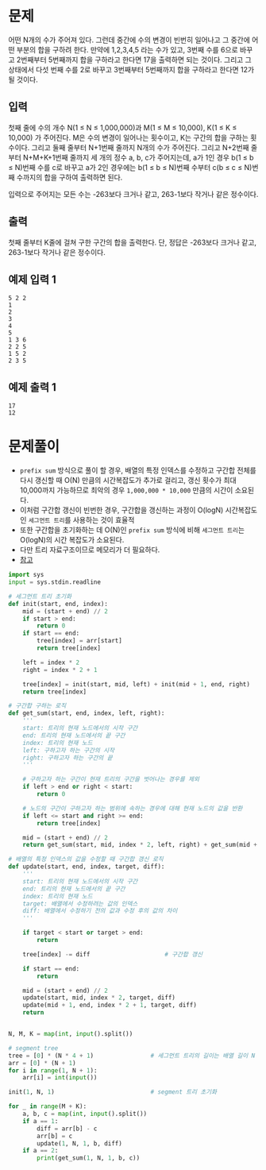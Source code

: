 # 문제

어떤 N개의 수가 주어져 있다. 그런데 중간에 수의 변경이 빈번히 일어나고 그 중간에 어떤 부분의 합을 구하려 한다. 만약에 1,2,3,4,5 라는 수가 있고, 3번째 수를 6으로 바꾸고 2번째부터 5번째까지 합을 구하라고 한다면 17을 출력하면 되는 것이다. 그리고 그 상태에서 다섯 번째 수를 2로 바꾸고 3번째부터 5번째까지 합을 구하라고 한다면 12가 될 것이다.

## 입력

첫째 줄에 수의 개수 N(1 ≤ N ≤ 1,000,000)과 M(1 ≤ M ≤ 10,000), K(1 ≤ K ≤ 10,000) 가 주어진다. M은 수의 변경이 일어나는 횟수이고, K는 구간의 합을 구하는 횟수이다. 그리고 둘째 줄부터 N+1번째 줄까지 N개의 수가 주어진다. 그리고 N+2번째 줄부터 N+M+K+1번째 줄까지 세 개의 정수 a, b, c가 주어지는데, a가 1인 경우 b(1 ≤ b ≤ N)번째 수를 c로 바꾸고 a가 2인 경우에는 b(1 ≤ b ≤ N)번째 수부터 c(b ≤ c ≤ N)번째 수까지의 합을 구하여 출력하면 된다.

입력으로 주어지는 모든 수는 -263보다 크거나 같고, 263-1보다 작거나 같은 정수이다.

## 출력

첫째 줄부터 K줄에 걸쳐 구한 구간의 합을 출력한다. 단, 정답은 -263보다 크거나 같고, 263-1보다 작거나 같은 정수이다.

## 예제 입력 1

```
5 2 2
1
2
3
4
5
1 3 6
2 2 5
1 5 2
2 3 5
```

## 예제 출력 1

```
17
12
```

# 문제풀이

- `prefix sum` 방식으로 풀이 할 경우, 배열의 특정 인덱스를 수정하고 구간합 전체를 다시 갱신할 때 O(N) 만큼의 시간복잡도가 추가로 걸리고, 갱신 횟수가 최대 10,000까지 가능하므로 최악의 경우 `1,000,000 * 10,000` 만큼의 시간이 소요된다.
- 이처럼 구간합 갱신이 빈번한 경우, 구간합을 갱신하는 과정이 O(logN) 시간복잡도인 `세그먼트 트리`를 사용하는 것이 효율적
- 또한 구간합을 초기화하는 데 O(N)인 `prefix sum` 방식에 비해 `세그먼트 트리`는 O(logN)의 시간 복잡도가 소요된다.
- 다만 트리 자료구조이므로 메모리가 더 필요하다.
- [참고](https://www.codingninjas.com/codestudio/library/segment-tree-428)

```python
import sys
input = sys.stdin.readline

# 세그먼트 트리 초기화
def init(start, end, index):
    mid = (start + end) // 2
    if start > end:
        return 0
    if start == end:
        tree[index] = arr[start]
        return tree[index]

    left = index * 2
    right = index * 2 + 1

    tree[index] = init(start, mid, left) + init(mid + 1, end, right)
    return tree[index]

# 구간합 구하는 로직
def get_sum(start, end, index, left, right):
    '''
    start: 트리의 현재 노드에서의 시작 구간
    end: 트리의 현재 노드에서의 끝 구간
    index: 트리의 현재 노드
    left: 구하고자 하는 구간의 시작
    right: 구하고자 하는 구간의 끝
    '''

    # 구하고자 하는 구간이 현재 트리의 구간을 벗어나는 경우를 제외
    if left > end or right < start:
        return 0

    # 노드의 구간이 구하고자 하는 범위에 속하는 경우에 대해 현재 노드의 값을 반환
    if left <= start and right >= end:
        return tree[index]

    mid = (start + end) // 2
    return get_sum(start, mid, index * 2, left, right) + get_sum(mid + 1, end, index * 2 + 1, left, right)

# 배열의 특정 인덱스의 값을 수정할 때 구간합 갱신 로직
def update(start, end, index, target, diff):
    '''
    start: 트리의 현재 노드에서의 시작 구간
    end: 트리의 현재 노드에서의 끝 구간
    index: 트리의 현재 노드
    target: 배열에서 수정하려는 값의 인덱스
    diff: 배열에서 수정하기 전의 값과 수정 후의 값의 차이
    '''

    if target < start or target > end:
        return

    tree[index] -= diff                     # 구간합 갱신

    if start == end:
        return

    mid = (start + end) // 2
    update(start, mid, index * 2, target, diff)
    update(mid + 1, end, index * 2 + 1, target, diff)
    return


N, M, K = map(int, input().split())

# segment tree
tree = [0] * (N * 4 + 1)                # 세그먼트 트리의 길이는 배열 길이 N
arr = [0] * (N + 1)
for i in range(1, N + 1):
    arr[i] = int(input())

init(1, N, 1)                           # segment 트리 초기화

for _ in range(M + K):
    a, b, c = map(int, input().split())
    if a == 1:
        diff = arr[b] - c
        arr[b] = c
        update(1, N, 1, b, diff)
    if a == 2:
        print(get_sum(1, N, 1, b, c))

```
